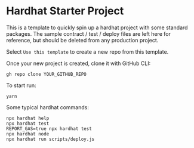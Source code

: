 # Hardhat Starter Project

This is a template to quickly spin up a hardhat project with some standard packages. The sample contract / test / deploy files are left here for reference, but should be deleted from any production project.

Select `Use this template` to create a new repo from this template.

Once your new project is created, clone it with GitHub CLI:
```shell
gh repo clone YOUR_GITHUB_REPO
```

To start run:

```shell
yarn
```

Some typical hardhat commands:

```shell
npx hardhat help
npx hardhat test
REPORT_GAS=true npx hardhat test
npx hardhat node
npx hardhat run scripts/deploy.js
```
